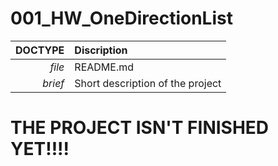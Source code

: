 # 001_HW_OneDirectionList

**DOCTYPE** | **Discription**
---: | :---
*file* | README.md
*brief* | Short description of the project

#  THE PROJECT ISN'T FINISHED YET!!!!
